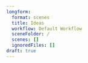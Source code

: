 ```yaml
---
longform:
  format: scenes
  title: Ideas
  workflow: Default Workflow
  sceneFolder: /
  scenes: []
  ignoredFiles: []
draft: true
---
```

